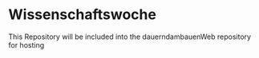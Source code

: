 # Wissenschaftswoche

This Repository will be included into the dauerndambauenWeb repository for hosting
